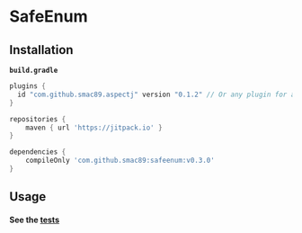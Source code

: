 # SafeEnum

## Installation


**`build.gradle`**
``` groovy
plugins {
  id "com.github.smac89.aspectj" version "0.1.2" // Or any plugin for aspects
}

repositories {
    maven { url 'https://jitpack.io' }
}

dependencies {
    compileOnly 'com.github.smac89:safeenum:v0.3.0'
}
```

## Usage
#### See the [tests](https://github.com/smac89/safeenum/tree/master/src/test/java/com/github/smac89)
